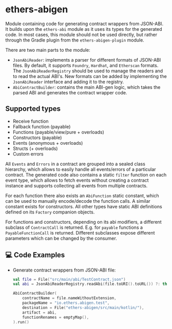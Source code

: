 # ethers-abigen

Module containing code for generating contract wrappers from JSON-ABI. It builds upon the `ethers-abi` module as it uses
its types for the generated code. In most cases, this module should not be used directly, but rather through the Gradle
plugin from the `ethers-abigen-plugin` module.

There are two main parts to the module:

- `JsonAbiReader`: implements a parser for different formats of JSON-ABI files. By default, it
  supports `Foundry`, `Hardhat`, and `Etherscan` formats. The `JsonAbiReaderRegistry` should be used to manage the
  readers and to read the actual ABI's. New formats can be added by implementing the `JsonAbiReader` interface and
  adding it to the registry.
- `AbiContractBuilder`: contains the main ABI-gen logic, which takes the parsed ABI and generates the contract wrapper
  code.

## Supported types

- Receive function
- Fallback function (payable)
- Functions (payable/view/pure + overloads)
- Constructors (payable)
- Events (anonymous + overloads)
- Structs (+ overloads)
- Custom errors

All `Events` and `Errors` in a contract are grouped into a sealed class hierarchy, which allows to easily handle all
events/errors of a particular contract. The generated code also contains a static `filter` function on each event type,
which allows to fetch events without creating a contract instance and supports collecting all events from multiple
contracts.

For each function there also exists an `AbiFunction` static constant, which can be used to manually encode/decode the
function calls. A similar constant exists for constructors. All other types have static ABI definitions defined on
its `Factory` companion objects.

For functions and constructors, depending on its abi modifiers, a different subclass of `ContractCall` is returned. E.g.
for `payable` functions a `PayableFunctionCall` is returned. Different subclasses expose different parameters which can
be changed by the consumer.

## 💻 Code Examples

- Generate contract wrappers from JSON-ABI file:
  ```kotlin
  val file = File("src/main/abi/TestContract.json")
  val abi = JsonAbiReaderRegistry.readAbi(file.toURI().toURL()) ?: throw Exception("Failed to read ABI")
  
  AbiContractBuilder(
      contractName = file.nameWithoutExtension,
      packageName = "io.ethers.abigen.test",
      destination = File("ethers-abigen/src/main/kotlin/"),
      artifact = abi,
      functionRenames = emptyMap(),
  ).run()
  ```


